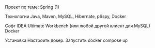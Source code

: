Проект по теме: Spring (1)

Технологии
Java, Maven, MySQL, Hibernate, p6spy, Docker

Софт
IDEA Ultimate
Workbench (или любой другой клиент для MySQL)
Docker

Установка
Настроить докер.
Запустить docker compose up

